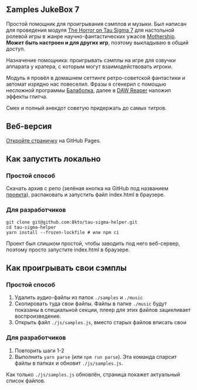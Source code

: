 Σamples JukeBox 7
----

Простой помощник для проигрывания сэмплов и музыки. 
Был написан для проведения модуля [The Horror on Tau Sigma 7](https://www.drivethrurpg.com/product/367968/The-Horror-on-Tau-Sigma-7) для настольной ролевой игры в жанре научно-фантастических ужасов [Mothership](https://www.mothershiprpg.ru).
**Может быть настроен и для других игр**, поэтому выкладываю в общий доступ.

Назначение помощника: проигрывать сэмплы на игре для озвучки аппарата у кратера, с которым могут взаимодействовать игроки.

Модуль я провёл в домашнем сеттинге ретро-советской фантастики и автомат изрядно нас повеселил. Фразы я сгенерил с помощью несложной программы [Балаболка](https://ru.wikipedia.org/wiki/%D0%91%D0%B0%D0%BB%D0%B0%D0%B1%D0%BE%D0%BB%D0%BA%D0%B0), далее в [DAW Reaper](https://www.reaper.fm/) наложил эффекты глитча. 

Смех и полный анекдот советую придержать до самых титров. 

## Веб-версия
[Откройте страничку](https://8kto.github.io/tau-sigma-helper/) на GitHub Pages.

## Как запустить локально

### Простой способ
Скачать архив с репо (зелёная кнопка на GitHub под названием [проекта](https://github.com/8kto/tau-sigma-helper)), распаковать и запустить файл index.html в браузере.

### Для разработчиков
```
git clone git@github.com:8kto/tau-sigma-helper.git
cd tau-sigma-helper
yarn install --frozen-lockfile # или npm ci
```
Проект был слишком простой, чтобы заводить под него веб-сервер, поэтому просто запустите index.html в браузере.


## Как проигрывать свои сэмплы

### Простой способ
1. Удалить аудио-файлы из папок `./samples` и `./music`
2. Скопировать туда свои файлы. Файлы в папке `./music` будут показаны в специальной секции, плеер для этих файлов зацикливает воспроизведение. 
3. Открыть файл `./js/samples.js`, вместо старых файлов вписать свои 


### Для разработчиков
1. Повторить шаги 1-2
2. Выполнить `yarn parse` (или `npm run parse`). Эта команда спарсит файлы в папках и обновит `./js/samples.js`.


Как только `./js/samples.js` обновлён, страница покажет актуальный список файлов.
